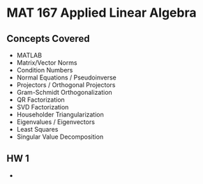 # MAT 167 Applied Linear Algebra

## Concepts Covered
* MATLAB
* Matrix/Vector Norms
* Condition Numbers
* Normal Equations / Pseudoinverse
* Projectors / Orthogonal Projectors
* Gram-Schmidt Orthogonalization
* QR Factorization
* SVD Factorization
* Householder Triangularization
* Eigenvalues / Eigenvectors
* Least Squares
* Singular Value Decomposition


## HW 1
* 
